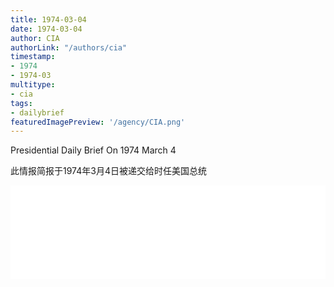 ```yaml
---
title: 1974-03-04
date: 1974-03-04
author: CIA 
authorLink: "/authors/cia"
timestamp: 
- 1974
- 1974-03
multitype: 
- cia
tags: 
- dailybrief
featuredImagePreview: '/agency/CIA.png'
---
```



Presidential Daily Brief On 1974 March 4

此情报简报于1974年3月4日被递交给时任美国总统

<!--more-->





<div id="over" style="width:100%; overflow:hidden"> <iframe id="sFrame" name="sFrame" frameborder="no" border="0"  allowfullscreen marginwidth="0" scrolling="no" src = " /CIA/1974-03-04.html "  style = " position:absulute; width: 806px; top: 300;" > </iframe> </div>